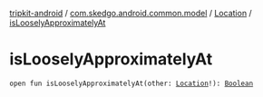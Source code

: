 [tripkit-android](../../index.md) / [com.skedgo.android.common.model](../index.md) / [Location](index.md) / [isLooselyApproximatelyAt](./is-loosely-approximately-at.md)

# isLooselyApproximatelyAt

`open fun isLooselyApproximatelyAt(other: `[`Location`](index.md)`!): `[`Boolean`](https://kotlinlang.org/api/latest/jvm/stdlib/kotlin/-boolean/index.html)